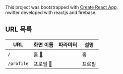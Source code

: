 This project was bootstrapped with [Create React App](https://github.com/facebook/create-react-app).  
nwitter developed with reactjs and firebase.

## URL 목록

| URL                       | 화면 이름 | 파라미터 | 설명 |
|---------------------------|---|---|---|
| `/`                       | 홈 [🔗](./src/routes/Home.js) |  | 홈 |
| `/profile`                | 프로필 [🔗](./src/routes/Profile.js) |  | 프로필 |